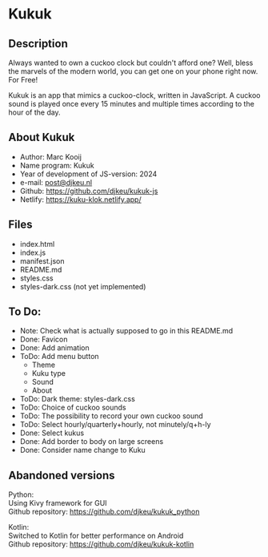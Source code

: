 # Kukuk


## Description

Always wanted to own a cuckoo clock but couldn't afford one?
Well, bless the marvels of the modern world, you can get one on your phone right now. For Free!

Kukuk is an app that mimics a cuckoo-clock, written in JavaScript.
A cuckoo sound is played once every 15 minutes and multiple times according to the hour of the day.



## About Kukuk

- Author: Marc Kooij
- Name program: Kukuk
- Year of development of JS-version: 2024
- e-mail: post@djkeu.nl
- Github: https://github.com/djkeu/kukuk-js
- Netlify: https://kuku-klok.netlify.app/



## Files
- index.html
- index.js
- manifest.json
- README.md
- styles.css
- styles-dark.css (not yet implemented)



## To Do:

- Note: Check what is actually supposed to go in this README.md
- Done: Favicon
- Done: Add animation
- ToDo: Add menu button
    - Theme
    - Kuku type
    - Sound
    - About
- ToDo: Dark theme: styles-dark.css
- ToDo: Choice of cuckoo sounds
- ToDo: The possibility to record your own cuckoo sound
- ToDo: Select hourly/quarterly+hourly, not minutely/q+h-ly
- Done: Select kukus
- Done: Add border to body on large screens
- Done: Consider name change to Kuku



## Abandoned versions

Python:\
Using Kivy framework for GUI\
Github repository: https://github.com/djkeu/kukuk_python

Kotlin:\
Switched to Kotlin for better performance on Android\
Github repository: https://github.com/djkeu/kukuk-kotlin
